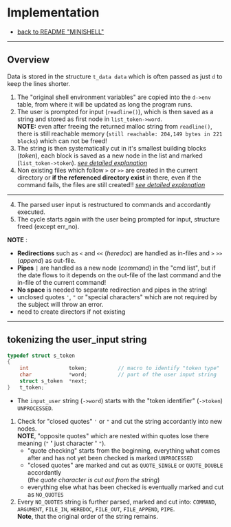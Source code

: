 # Implementation

- [back to README "MINISHELL"](../README.md)  
---

## Overview
Data is stored in the structure `t_data data` which is often passed as just `d` to keep the lines shorter.  

1. The "original shell environment variables" are copied into the `d->env` table, from where it will be updated as long the program runs.
2. The user is prompted for input (`readline()`), which is then saved as a string and stored as first node in `list_token->word`.  
**NOTE:** even after freeing the returned malloc string from `readline()`, there is still reachable memory (`still reachable: 204,149 bytes in 221 blocks`) which can not be freed!  
3. The string is then systematically cut in it's smallest building blocks (*token*), each block is saved as a new node in the list and marked (`list_token->token`). [*see detailed explanation*](detailed_explanation.md#1-step-cut-input-into-meta-characters-and-words)  
4. Non existing files which follow `>` or `>>` are created in the current directory or **if the referenced directory exist** in there, even if the command fails, the files are still created!!  [*see detailed explanation*](./detailed_explanation.md#bash-file-creation)

---
4. The parsed user input is restructured to commands and accordantly executed.  
5. The cycle starts again with the user being prompted for input, structure freed (except err_no).  

**NOTE** :
- **Redirections** such as `<` and `<<` (*heredoc*) are handled as in-files and `>` `>>` (*append*) as out-file.
- **Pipes** `|` are handled as a new node (*command*) in the "cmd list", but if the date flows to it depends on the out-file of the last command and the in-file of the current command!
- **No space** is needed to separate redirection and pipes in the string!
- unclosed quotes `'`, `"` or "special characters" which are not required by the subject will throw an error.
- need to create directors if not existing
---
## tokenizing the user_input string
```c
typedef struct s_token
{
	int				token;			// macro to identify "token type"
	char			*word;			// part of the user input string
	struct s_token	*next;
}	t_token;
```
- The `input_user` string (`->word`) starts with the "token identifier" (`->token`) `UNPROCESSED`.
1. Check for "closed quotes" `'` or `"` and cut the string accordantly into new nodes.  
**NOTE**, "opposite quotes" which are nested within quotes lose there meaning (`"` **'** just character **'** `"`).
	- "quote checking" starts from the beginning, everything what comes after and has not yet been checked is marked `UNPROCESSED`
	- "closed quotes" are marked and cut as `QUOTE_SINGLE` or `QUOTE_DOUBLE` accordantly  
	(*the quote character is cut out from the string*)
	- everything else what has been checked is eventually marked and cut as `NO_QUOTES`
2. Every `NO_QUOTES` string is further parsed, marked and cut into: `COMMAND`, `ARGUMENT`, `FILE_IN`, `HEREDOC`, `FILE_OUT`, `FILE_APPEND`, `PIPE`.  
**Note**, that the original order of the string remains.  
